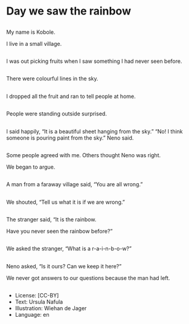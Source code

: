 # Day we saw the rainbow

##
My name is Kobole.

I live in a small village.

##
I was out picking fruits when I saw something I had never seen before.

##
There were colourful lines in the sky.

##
I dropped all the fruit and ran to tell people at home.

##
People were standing outside surprised.

##
I said happily, “It is a beautiful sheet hanging from the sky.” “No! I think someone is pouring paint from the sky.” Neno said.

##
Some people agreed with me. Others thought Neno was right.

We began to argue.

##
A man from a faraway village said, “You are all wrong.”

##
We shouted, “Tell us what it is if we are wrong.”

##
The stranger said, “It is the rainbow.

Have you never seen the rainbow before?”

##
We asked the stranger, “What is a r-a-i-n-b-o-w?”

##
Neno asked, “Is it ours? Can we keep it here?”

We never got answers to our questions because the man had left.

##
* License: [CC-BY]
* Text: Ursula Nafula
* Illustration: Wiehan de Jager
* Language: en
